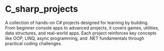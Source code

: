 # C_sharp_projects
A collection of hands-on C# projects designed for learning by building. From beginner console apps to advanced projects, it covers games, utilities, data structures, and real-world apps. Each project reinforces key concepts like OOP, LINQ, async programming, and .NET fundamentals through practical coding challenges.
